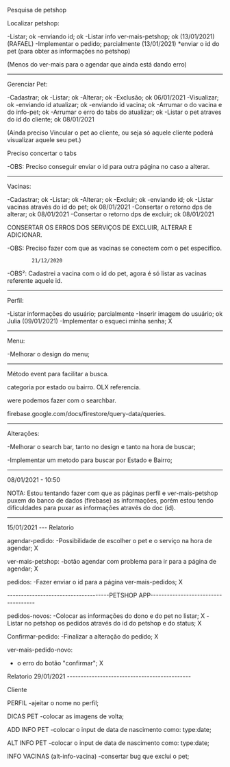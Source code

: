 Pesquisa de petshop


Localizar petshop: 

-Listar;        ok
-enviando id;   ok
-Listar info ver-mais-petshop;  ok (13/01/2021) (RAFAEL)
-Implementar o pedido;          parcialmente (13/01/2021)
*enviar o id do pet (para obter as informações no petshop)


(Menos do ver-mais para o agendar que ainda está dando erro)

------------------------------------------------

Gerenciar Pet: 

-Cadastrar;                             ok
-Listar;                                ok
-Alterar;                               ok
-Exclusão;                              ok 06/01/2021
-Visualizar;                            ok
-enviando id atualizar;                 ok
-enviando id vacina;                    ok
-Arrumar o do vacina e do info-pet;     ok
-Arrumar o erro do tabs do atualizar;   ok
-Listar o pet atraves do id do cliente; ok 08/01/2021

(Ainda preciso Vincular o pet ao cliente, ou seja só aquele cliente poderá visualizar aquele seu pet.)

Preciso concertar o tabs

-OBS: Preciso conseguir enviar o id para outra 
página no caso a alterar.

------------------------------------------------

Vacinas:

-Cadastrar;     ok
-Listar;        ok
-Alterar;       ok
-Excluir;       ok
-enviando id;   ok
-Listar vacinas através do id do pet; ok 08/01/2021
-Consertar o retorno dps de alterar;  ok 08/01/2021
-Consertar o retorno dps de excluir;  ok 08/01/2021

CONSERTAR OS ERROS DOS SERVIÇOS DE EXCLUIR, ALTERAR E ADICIONAR.

-OBS: Preciso fazer com que as vacinas se 
conectem com o pet especifico.

            21/12/2020
-OBS²: Cadastrei a vacina com o id do pet, agora é só
listar as vacinas referente aquele id.

-----------------------------------------------

Perfil:

-Listar informações do usuário;     parcialmente
-Inserir imagem do usuário;         ok Julia (09/01/2021)
-Implementar o esqueci minha senha; X

------------------------------------------------

Menu:

-Melhorar o design do menu;


------------------------------------------------

Método event para facilitar a busca.

categoria por estado ou bairro. OLX referencia.

were podemos fazer com o searchbar.

firebase.google.com/docs/firestore/query-data/queries.


-------------------------------------------------------------------------------------------------------------------
Alterações:


-Melhorar o search bar, tanto no design e tanto na hora de buscar;

-Implementar um metodo para buscar por Estado e Bairro;


---------------------------------------------------------------------------------------------------------------------
08/01/2021 - 10:50

NOTA: Estou tentando fazer com que as páginas perfil e ver-mais-petshop puxem do banco de dados (firebase) as 
informações, porém estou tendo dificuldades para puxar as informações através do doc (id).




-------------------------------------------------------------------------------------------------
 15/01/2021 --- Relatorio 

agendar-pedido:
-Possibilidade de escolher o pet e o serviço na hora de agendar;    X

ver-mais-petshop:
-botão agendar com problema para ir para a página de agendar;   X

pedidos:
-Fazer enviar o id para a página ver-mais-pedidos;      X


-------------------------------------PETSHOP APP------------------------------------

pedidos-novos:
-Colocar as informações do dono e do pet no listar;     X
-Listar no petshop os pedidos através do id do petshop e do status; X

Confirmar-pedido:
-Finalizar a alteração do pedido;                       X

ver-mais-pedido-novo:
- o erro do botão "confirmar";                 X



Relatorio 29/01/2021 ---------------------------------------------

Cliente 

PERFIL
-ajeitar o nome no perfil;

DICAS PET
-colocar as imagens de volta;

ADD INFO PET
-colocar o input de data de nascimento como: type:date;

ALT INFO PET
-colocar o input de data de nascimento como: type:date;

INFO VACINAS (alt-info-vacina)
-consertar bug que exclui o pet;
